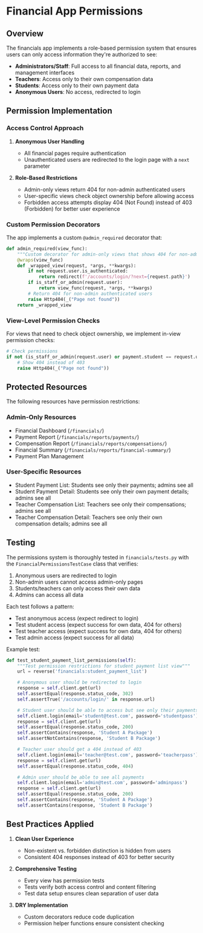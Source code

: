# Financial App Permissions

## Overview

The financials app implements a role-based permission system that ensures users can only access information they're authorized to see:

- **Administrators/Staff**: Full access to all financial data, reports, and management interfaces
- **Teachers**: Access only to their own compensation data
- **Students**: Access only to their own payment data
- **Anonymous Users**: No access, redirected to login

## Permission Implementation

### Access Control Approach

1. **Anonymous User Handling**
   - All financial pages require authentication
   - Unauthenticated users are redirected to the login page with a `next` parameter

2. **Role-Based Restrictions**
   - Admin-only views return 404 for non-admin authenticated users
   - User-specific views check object ownership before allowing access
   - Forbidden access attempts display 404 (Not Found) instead of 403 (Forbidden) for better user experience

### Custom Permission Decorators

The app implements a custom `@admin_required` decorator that:

```python
def admin_required(view_func):
    """Custom decorator for admin-only views that shows 404 for non-admin logged-in users"""
    @wraps(view_func)
    def _wrapped_view(request, *args, **kwargs):
        if not request.user.is_authenticated:
            return redirect(f'/accounts/login/?next={request.path}')
        if is_staff_or_admin(request.user):
            return view_func(request, *args, **kwargs)
        # Return 404 for non-admin authenticated users
        raise Http404(_("Page not found"))
    return _wrapped_view
```

### View-Level Permission Checks

For views that need to check object ownership, we implement in-view permission checks:

```python
# Check permissions
if not (is_staff_or_admin(request.user) or payment.student == request.user):
    # Show 404 instead of 403
    raise Http404(_("Page not found"))
```

## Protected Resources

The following resources have permission restrictions:

### Admin-Only Resources

- Financial Dashboard (`/financials/`)
- Payment Report (`/financials/reports/payments/`)
- Compensation Report (`/financials/reports/compensations/`)
- Financial Summary (`/financials/reports/financial-summary/`)
- Payment Plan Management

### User-Specific Resources

- Student Payment List: Students see only their payments; admins see all
- Student Payment Detail: Students see only their own payment details; admins see all
- Teacher Compensation List: Teachers see only their compensations; admins see all
- Teacher Compensation Detail: Teachers see only their own compensation details; admins see all

## Testing

The permissions system is thoroughly tested in `financials/tests.py` with the `FinancialPermissionsTestCase` class that verifies:

1. Anonymous users are redirected to login
2. Non-admin users cannot access admin-only pages
3. Students/teachers can only access their own data
4. Admins can access all data

Each test follows a pattern:
- Test anonymous access (expect redirect to login)
- Test student access (expect success for own data, 404 for others)
- Test teacher access (expect success for own data, 404 for others)
- Test admin access (expect success for all data)

Example test:

```python
def test_student_payment_list_permissions(self):
    """Test permission restrictions for student payment list view"""
    url = reverse('financials:student_payment_list')

    # Anonymous user should be redirected to login
    response = self.client.get(url)
    self.assertEqual(response.status_code, 302)
    self.assertTrue('/accounts/login/' in response.url)

    # Student user should be able to access but see only their payments
    self.client.login(email='student@test.com', password='studentpass')
    response = self.client.get(url)
    self.assertEqual(response.status_code, 200)
    self.assertContains(response, 'Student A Package')
    self.assertNotContains(response, 'Student B Package')

    # Teacher user should get a 404 instead of 403
    self.client.login(email='teacher@test.com', password='teacherpass')
    response = self.client.get(url)
    self.assertEqual(response.status_code, 404)

    # Admin user should be able to see all payments
    self.client.login(email='admin@test.com', password='adminpass')
    response = self.client.get(url)
    self.assertEqual(response.status_code, 200)
    self.assertContains(response, 'Student A Package')
    self.assertContains(response, 'Student B Package')
```

## Best Practices Applied

1. **Clean User Experience**
   - Non-existent vs. forbidden distinction is hidden from users
   - Consistent 404 responses instead of 403 for better security

2. **Comprehensive Testing**
   - Every view has permission tests
   - Tests verify both access control and content filtering
   - Test data setup ensures clean separation of user data

3. **DRY Implementation**
   - Custom decorators reduce code duplication
   - Permission helper functions ensure consistent checking
